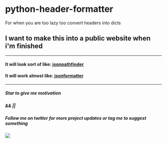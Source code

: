 # python-header-formatter
 For when you are too lazy too convert headers into dicts

## I want to make this into a public website when i'm finished

---


#### It will look sort of like: [jsonpathfinder](https://jsonpathfinder.com/)

#### It will work almost like: [jsonformatter](https://jsonformatter.curiousconcept.com/)

---

##### Star to give me motivation 

##### && ||

##### Follow me on twitter for more project updates or tag me to suggest something
<img src="https://camo.githubusercontent.com/cbfdd7cd18a33fb3271e59ea70fc48e046ae22c08a80f1f5c4b1a6dd09e447a4/68747470733a2f2f696d672e736869656c64732e696f2f747769747465722f666f6c6c6f772f5069676779417765736f6d65312e7376673f7374796c653d736f6369616c" data-canonical-src="https://img.shields.io/twitter/follow/PiggyAwesome1.svg?style=social" style="max-width: 100%;">

